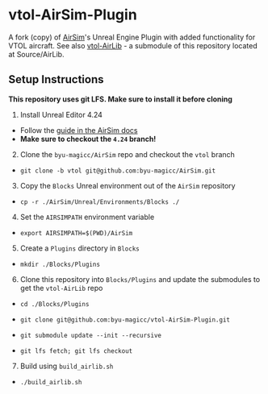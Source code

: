 # vtol-AirSim-Plugin
A fork (copy) of [AirSim](https://github.com/microsoft/AirSim)'s Unreal Engine Plugin with added functionality for VTOL aircraft. See also [vtol-AirLib](https://github.com/byu-magicc/vtol-AirLib) - a submodule of this repository located at Source/AirLib.

## Setup Instructions

**This repository uses git LFS. Make sure to install it before cloning**

1. Install Unreal Editor 4.24

  - Follow the [guide in the AirSim docs](https://microsoft.github.io/AirSim/build_linux/#linux-build-unreal-engine)
  - **Make sure to checkout the `4.24` branch!**

2. Clone the `byu-magicc/AirSim` repo and checkout the `vtol` branch
  - `git clone -b vtol git@github.com:byu-magicc/AirSim.git`

3. Copy the `Blocks` Unreal environment out of the `AirSim` repository
  - `cp -r ./AirSim/Unreal/Environments/Blocks ./`

4. Set the `AIRSIMPATH` environment variable
  - `export AIRSIMPATH=$(PWD)/AirSim`

5. Create a `Plugins` directory in `Blocks`
  - `mkdir ./Blocks/Plugins`

6. Clone this repository into `Blocks/Plugins` and update the submodules to get the `vtol-AirLib` repo

  - `cd ./Blocks/Plugins`

  - `git clone git@github.com:byu-magicc/vtol-AirSim-Plugin.git`

  - `git submodule update --init --recursive`

  - `git lfs fetch; git lfs checkout`
7. Build using `build_airlib.sh`
  - `./build_airlib.sh`

